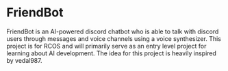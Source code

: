 # FriendBot
FriendBot is an AI-powered discord chatbot who is able to talk with discord users through messages and voice channels using a voice synthesizer. This project is for RCOS and will primarily serve as an entry level project for learning about AI development. The idea for this project is heavily inspired by vedal987.
